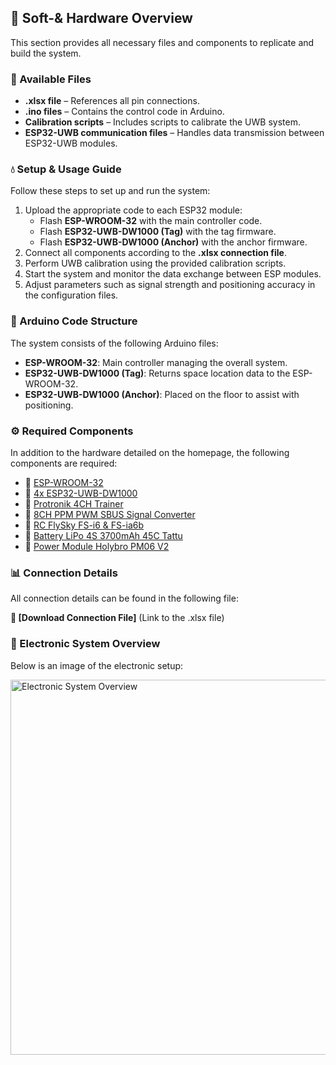 <h2>📂 Soft-& Hardware Overview</h2>

<p>This section provides all necessary files and components to replicate and build the system.</p>

<h3>💁 Available Files</h3>
<ul>
    <li><strong>.xlsx file</strong> – References all pin connections.</li>
    <li><strong>.ino files</strong> – Contains the control code in Arduino.</li>
    <li><strong>Calibration scripts</strong> – Includes scripts to calibrate the UWB system.</li>
    <li><strong>ESP32-UWB communication files</strong> – Handles data transmission between ESP32-UWB modules.</li>
</ul>

<h3>💧 Setup & Usage Guide</h3>
<p>Follow these steps to set up and run the system:</p>
<ol>
    <li>Upload the appropriate code to each ESP32 module:
        <ul>
            <li>Flash <strong>ESP-WROOM-32</strong> with the main controller code.</li>
            <li>Flash <strong>ESP32-UWB-DW1000 (Tag)</strong> with the tag firmware.</li>
            <li>Flash <strong>ESP32-UWB-DW1000 (Anchor)</strong> with the anchor firmware.</li>
        </ul>
    </li>
    <li>Connect all components according to the <strong>.xlsx connection file</strong>.</li>
    <li>Perform UWB calibration using the provided calibration scripts.</li>
    <li>Start the system and monitor the data exchange between ESP modules.</li>
    <li>Adjust parameters such as signal strength and positioning accuracy in the configuration files.</li>
</ol>

<h3>🔦 Arduino Code Structure</h3>
<p>The system consists of the following Arduino files:</p>
<ul>
    <li><strong>ESP-WROOM-32</strong>: Main controller managing the overall system.</li>
    <li><strong>ESP32-UWB-DW1000 (Tag)</strong>: Returns space location data to the ESP-WROOM-32.</li>
    <li><strong>ESP32-UWB-DW1000 (Anchor)</strong>: Placed on the floor to assist with positioning.</li>
</ul>

<h3>⚙️ Required Components</h3>
<p>In addition to the hardware detailed on the homepage, the following components are required:</p>

<ul>
    <li>📌 <a href="https://www.az-delivery.de/fr/products/esp32-nodemcu-module-wlan-wifi-dev-kit-c-development-board-mit-cp2102-und-usb-c-anschluss-esp-32-esp32-wroom-32-kompatibel-mit-arduino" target="_blank">ESP-WROOM-32</a></li>
    <li>📌 <a href="https://www.gotronic.fr/art-carte-esp32-uwb-dw1000-38055.htm" target="_blank">4x ESP32-UWB-DW1000</a></li>
    <li>📌 <a href="https://www.rc-passion.com/module-d-ecolage-4-voies-pour-l-entrainement/" target="_blank">Protronik 4CH Trainer</a></li>
    <li>📌 <a href="https://www.ebay.com/itm/226085044905" target="_blank">8CH PPM PWM SBUS Signal Converter</a></li>
    <li>📌 <a href="https://www.amazon.fr/RFElettronica-Transmetteur-t%C3%A9l%C3%A9commande-r%C3%A9cepteur-FS-iA10B/dp/B08YQVPX2Y" target="_blank">RC FlySky FS-i6 & FS-ia6b</a></li>
    <li>📌 <a href="https://www.studiosport.fr/batterie-lipo-4s-3700-mah-45c-xt60-tattu-a12185.html" target="_blank">Battery LiPo 4S 3700mAh 45C Tattu</a></li>
    <li>📌 <a href="https://openelab.io/fr/products/holybro-pm06-module" target="_blank">Power Module Holybro PM06 V2</a></li>
</ul>

<h3>📊 Connection Details</h3>
<p>All connection details can be found in the following file:</p>
<p><strong>📎 [Download Connection File]</strong> (Link to the .xlsx file)</p>

<h3>🔌 Electronic System Overview</h3>
<p>Below is an image of the electronic setup:</p>
<img src="images/electronic_setup.jpg" alt="Electronic System Overview" width="600">

